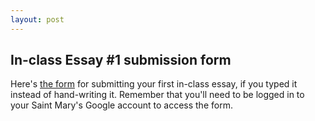 ```yaml
---
layout: post
---
```


## In-class Essay #1 submission form

Here's [the form](https://goo.gl/forms/Siv8vdQQudMEeq6h1) for submitting your first in-class essay, if you typed it instead of hand-writing it. Remember that you'll need to be logged in to your Saint Mary's Google account to access the form.
